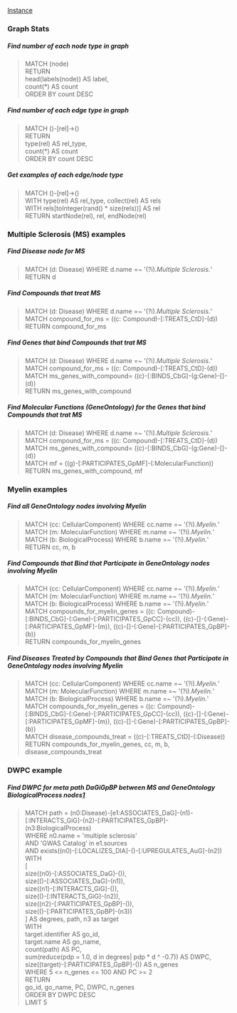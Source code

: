 [Instance](https://neo4j.het.io/browser/)


### Graph Stats

##### Find number of each node type in graph
>MATCH (node)<br/>
>RETURN<br/>
>  head(labels(node)) AS label,<br/>
>  count(*) AS count<br/>
>ORDER BY count DESC

##### Find number of each edge type in graph
>MATCH ()-[rel]->()<br/>
>RETURN<br/>
>  type(rel) AS rel_type,<br/>
>  count(*) AS count<br/>
>ORDER BY count DESC

##### Get examples of each edge/node type
>MATCH ()-[rel]->()<br/>
>WITH type(rel) AS rel_type, collect(rel) AS rels<br/>
>WITH rels[toInteger(rand() * size(rels))] AS rel<br/>
>RETURN startNode(rel), rel, endNode(rel)

### Multiple Sclerosis (MS) examples

##### Find Disease node for MS
>MATCH (d: Disease) WHERE d.name =~ '(?i).*Multiple Sclerosis.*'<br/>
>RETURN d

##### Find Compounds that treat MS
>MATCH (d: Disease) WHERE d.name =~ '(?i).*Multiple Sclerosis.*'<br/>
>MATCH compound_for_ms = ((c: Compound)-[:TREATS_CtD]-(d))<br/>
>RETURN compound_for_ms

##### Find Genes that bind Compounds that trat MS
>MATCH (d: Disease) WHERE d.name =~ '(?i).*Multiple Sclerosis.*'<br/>
>MATCH compound_for_ms = ((c: Compound)-[:TREATS_CtD]-(d))<br/>
>MATCH ms_genes_with_compound= ((c)-[:BINDS_CbG]-(g:Gene)-[]-(d))<br/>
>RETURN ms_genes_with_compound

##### Find Molecular Functions (GeneOntology) for the Genes that bind Compounds that trat MS
>MATCH (d: Disease) WHERE d.name =~ '(?i).*Multiple Sclerosis.*'<br/>
>MATCH compound_for_ms = ((c: Compound)-[:TREATS_CtD]-(d))<br/>
>MATCH ms_genes_with_compound= ((c)-[:BINDS_CbG]-(g:Gene)-[]-(d))<br/>
>MATCH mf = ((g)-[:PARTICIPATES_GpMF]-(:MolecularFunction))<br/>
>RETURN ms_genes_with_compound, mf

### Myelin examples

##### Find all GeneOntology nodes involving Myelin
>MATCH (cc: CellularComponent) WHERE cc.name =~ '(?i).*Myelin.*'<br/>
>MATCH (m: MolecularFunction) WHERE m.name =~ '(?i).*Myelin.*'<br/>
>MATCH (b: BiologicalProcess) WHERE b.name =~ '(?i).*Myelin.*'<br/>
>RETURN cc, m, b

##### Find Compounds that Bind that Participate in GeneOntology nodes involving Myelin
>MATCH (cc: CellularComponent) WHERE cc.name =~ '(?i).*Myelin.*' <br/>
>MATCH (m: MolecularFunction) WHERE m.name =~ '(?i).*Myelin.*'<br/>
>MATCH (b: BiologicalProcess) WHERE b.name =~ '(?i).*Myelin.*'<br/>
>MATCH compounds_for_myelin_genes = ((c: Compound)-[:BINDS_CbG]-(:Gene)-[:PARTICIPATES_GpCC]-(cc)), ((c)-[]-(:Gene)-[:PARTICIPATES_GpMF]-(m)), ((c)-[]-(:Gene)-[:PARTICIPATES_GpBP]-(b))<br/>
>RETURN compounds_for_myelin_genes

##### Find Diseases Treated by Compounds that Bind Genes that Participate in GeneOntology nodes involving Myelin
>MATCH (cc: CellularComponent) WHERE cc.name =~ '(?i).*Myelin.*' <br/>
>MATCH (m: MolecularFunction) WHERE m.name =~ '(?i).*Myelin.*'<br/>
>MATCH (b: BiologicalProcess) WHERE b.name =~ '(?i).*Myelin.*'<br/>
>MATCH compounds_for_myelin_genes = ((c: Compound)-[:BINDS_CbG]-(:Gene)-[:PARTICIPATES_GpCC]-(cc)), ((c)-[]-(:Gene)-[:PARTICIPATES_GpMF]-(m)), ((c)-[]-(:Gene)-[:PARTICIPATES_GpBP]-(b))<br/>
>MATCH disease_compounds_treat = ((c)-[:TREATS_CtD]-(:Disease))<br/>
>RETURN compounds_for_myelin_genes, cc, m, b, disease_compounds_treat

### DWPC example

##### Find DWPC for meta path DaGiGpBP between MS and GeneOntology BiologicalProcess nodes[1](https://think-lab.github.io/d/220/)<br/>
>MATCH path = (n0:Disease)-[e1:ASSOCIATES_DaG]-(n1)-[:INTERACTS_GiG]-(n2)-[:PARTICIPATES_GpBP]-(n3:BiologicalProcess)<br/>
>WHERE n0.name = 'multiple sclerosis'<br/>
>  AND 'GWAS Catalog' in e1.sources<br/>
>  AND exists((n0)-[:LOCALIZES_DlA]-()-[:UPREGULATES_AuG]-(n2))<br/>
>WITH<br/>
>[<br/>
>  size((n0)-[:ASSOCIATES_DaG]-()),<br/>
>  size(()-[:ASSOCIATES_DaG]-(n1)),<br/>
>  size((n1)-[:INTERACTS_GiG]-()),<br/>
>  size(()-[:INTERACTS_GiG]-(n2)),<br/>
>  size((n2)-[:PARTICIPATES_GpBP]-()),<br/>
>  size(()-[:PARTICIPATES_GpBP]-(n3))<br/>
>] AS degrees, path, n3 as target<br/>
>WITH<br/>
>  target.identifier AS go_id,<br/>
>  target.name AS go_name,<br/>
>  count(path) AS PC,<br/>
>  sum(reduce(pdp = 1.0, d in degrees| pdp * d ^ -0.7)) AS DWPC,<br/>
>  size((target)-[:PARTICIPATES_GpBP]-()) AS n_genes<br/>
>  WHERE 5 <= n_genes <= 100 AND PC >= 2<br/>
>RETURN<br/>
>  go_id, go_name, PC, DWPC, n_genes<br/>
>ORDER BY DWPC DESC<br/>
>LIMIT 5

